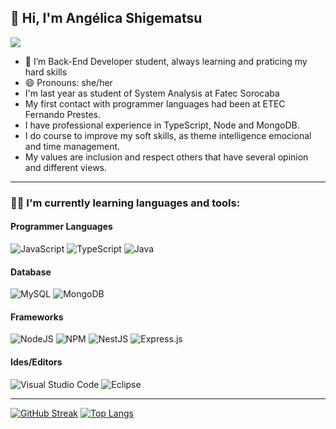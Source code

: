 ## 👋 Hi, I'm Angélica Shigematsu 
 <a href="https://www.linkedin.com/in/angelica-shigematsu" target="_blank"><img src="https://img.shields.io/badge/-LinkedIn-%230077B5?style=for-the-badge&logo=linkedin&logoColor=white" target="_blank" align="center"></a>

- 👀 I’m Back-End Developer student, always learning and praticing my hard skills
- 😄 Pronouns: she/her
- I'm last year as student of System Analysis at Fatec Sorocaba 
- My first contact with programmer languages had been at ETEC Fernando Prestes.
- I have professional experience in TypeScript, Node and MongoDB.
- I do course to improve my soft skills, as theme intelligence emocional and time management.
- My values are inclusion and respect others that have several opinion and different views.

---
 ### 👩‍💻 I'm currently learning languages and tools:
 #### Programmer Languages
![JavaScript](https://img.shields.io/badge/javascript-%23323330.svg?style=for-the-badge&logo=javascript&logoColor=%23F7DF1E)
![TypeScript](https://img.shields.io/badge/typescript-%23007ACC.svg?style=for-the-badge&logo=typescript&logoColor=white)
![Java](https://img.shields.io/badge/java-%23ED8B00.svg?style=for-the-badge&logo=java&logoColor=white)

#### Database
![MySQL](https://img.shields.io/badge/mysql-%2300f.svg?style=for-the-badge&logo=mysql&logoColor=white)
![MongoDB](https://img.shields.io/badge/MongoDB-%234ea94b.svg?style=for-the-badge&logo=mongodb&logoColor=white)

#### Frameworks
![NodeJS](https://img.shields.io/badge/node.js-6DA55F?style=for-the-badge&logo=node.js&logoColor=white)
![NPM](https://img.shields.io/badge/NPM-%23000000.svg?style=for-the-badge&logo=npm&logoColor=white)
![NestJS](https://img.shields.io/badge/nestjs-%23E0234E.svg?style=for-the-badge&logo=nestjs&logoColor=white)
![Express.js](https://img.shields.io/badge/express.js-%23404d59.svg?style=for-the-badge&logo=express&logoColor=%2361DAFB)

#### Ides/Editors
![Visual Studio Code](https://img.shields.io/badge/Visual%20Studio%20Code-0078d7.svg?style=for-the-badge&logo=visual-studio-code&logoColor=white)
![Eclipse](https://img.shields.io/badge/Eclipse-FE7A16.svg?style=for-the-badge&logo=Eclipse&logoColor=white)

---
[![GitHub Streak](https://github-readme-streak-stats.herokuapp.com?user=angelica-shigematsu&theme=dracula&hide_border=true&border_radius=4.3)](https://git.io/streak-stats)
[![Top Langs](https://github-readme-stats.vercel.app/api/top-langs/?username=angelica-shigematsu&theme=dracula&layout=compact)](https://github.com/angelica-shigematsu/github-readme-stats)


                    
          
